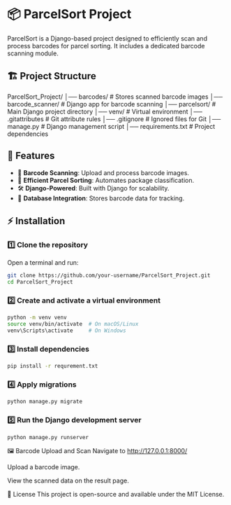 # 📦 ParcelSort Project

ParcelSort is a Django-based project designed to efficiently scan and process barcodes for parcel sorting. It includes a dedicated barcode scanning module.

## 🏗 Project Structure

ParcelSort_Project/ │── barcodes/ # Stores scanned barcode images │── barcode_scanner/ # Django app for barcode scanning │── parcelsort/ # Main Django project directory │── venv/ # Virtual environment │── .gitattributes # Git attribute rules │── .gitignore # Ignored files for Git │── manage.py # Django management script │── requirements.txt # Project dependencies

## 🚀 Features

- 📸 **Barcode Scanning**: Upload and process barcode images.
- 📂 **Efficient Parcel Sorting**: Automates package classification.
- 🛠 **Django-Powered**: Built with Django for scalability.
- 💾 **Database Integration**: Stores barcode data for tracking.

## ⚡ Installation

### 1️⃣ **Clone the repository** 
Open a terminal and run:
```sh
git clone https://github.com/your-username/ParcelSort_Project.git
cd ParcelSort_Project
```

### 2️⃣ Create and activate a virtual environment
```sh
python -m venv venv
source venv/bin/activate  # On macOS/Linux
venv\Scripts\activate     # On Windows
```

### 3️⃣ Install dependencies
```sh
pip install -r requrement.txt
```
### 4️⃣ Apply migrations
```sh
python manage.py migrate
```
### 5️⃣ Run the Django development server
```sh
python manage.py runserver
```

🖼 Barcode Upload and Scan
Navigate to http://127.0.0.1:8000/

Upload a barcode image.

View the scanned data on the result page.

📜 License
This project is open-source and available under the MIT License.


